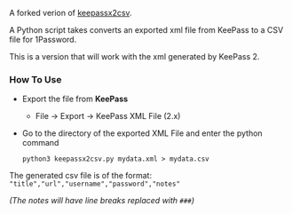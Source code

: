 A forked verion of [keepassx2csv](https://github.com/rtucker/keepassx2csv).

A Python script takes converts an exported xml file from KeePass to a CSV file for 1Password.

This is a version that will work with the xml generated by KeePass 2.

 
### How To Use ###
- Export the file from **KeePass** 
    - File -> Export -> KeePass XML File (2.x)
- Go to the directory of the exported XML File and enter the python command

    ```
    python3 keepassx2csv.py mydata.xml > mydata.csv
    ```

The generated csv file is of the format:
`"title","url","username","password","notes"`

*(The notes will have line breaks replaced with `###`)* 


